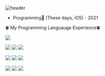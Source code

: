![header](https://capsule-render.vercel.app/api?type=rounded&color=gradient&height=200&section=header&text=Welcome&fontSize=80)

- Programming📱 (These days, iOS) - 2021


🍀 My Programming Languauge Experience🍀

![](https://img.shields.io/badge/Swift-white?style=flat-square&logo=swift&logoColor=red) 

![](https://img.shields.io/badge/Java-orange?style=flat-square&logo=java&logoColor=white) ![](https://img.shields.io/badge/Python-blue?style=flat-square&logo=Python&logoColor=white) ![](https://img.shields.io/badge/Jinja-black?style=flat-square&logo=Jinja&logoColor=white) 
  

![](https://img.shields.io/badge/C++-green?style=flat-square&logo=c%2B%2B&logoColor=white) ![](https://img.shields.io/badge/C-yellow?style=flat-square&logo=C&logoColor=white) ![](https://img.shields.io/badge/C_sharp-purple?style=flat-square&logo=Csharp#&logoColor=white)

![](https://img.shields.io/badge/HTML-pink?style=flat-square&logo=html5&logoColor=white) ![](https://img.shields.io/badge/JavaScript-d?style=flat-square&logo=javascript&logoColor=white) ![](https://img.shields.io/badge/CSS-lightblue?style=flat-square&logo=css3&logoColor=white)
